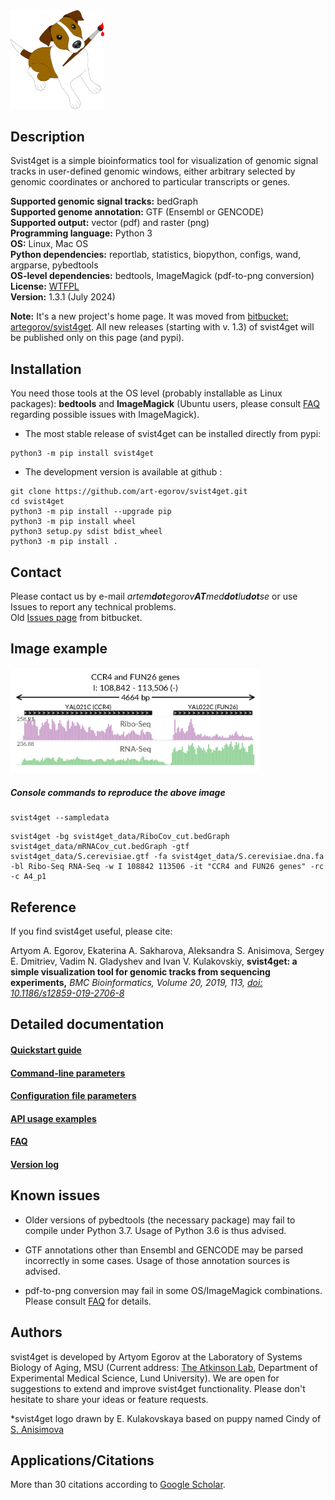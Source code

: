 
<img src="docs/logo_256.png" width="150px">


## Description

Svist4get is a simple bioinformatics tool for visualization of genomic signal tracks in user-defined genomic windows, either arbitrary selected by genomic coordinates or anchored to particular transcripts or genes.

**Supported genomic signal tracks:** bedGraph  
**Supported genome annotation:** GTF (Ensembl or GENCODE)  
**Supported output:** vector (pdf) and raster (png)  
**Programming language:** Python 3  
**OS:** Linux, Mac OS  
**Python dependencies:** reportlab, statistics, biopython, configs, wand, argparse, pybedtools  
**OS-level dependencies:** bedtools, ImageMagick (pdf-to-png conversion)  
**License:** [WTFPL](http://www.wtfpl.net)  
**Version:** 1.3.1 (July 2024)

**Note:** It's a new project's home page. It was moved from [bitbucket: artegorov/svist4get](https://bitbucket.org/artegorov/svist4get/src/master/). All new releases (starting with v. 1.3) of svist4get will be published only on this page (and pypi). 

## Installation

You need those tools at the OS level (probably installable as Linux packages):
**bedtools** and **ImageMagick**
(Ubuntu users, please consult [FAQ](docs/FAQ.md) regarding possible issues with ImageMagick).


- The most stable release of svist4get can be installed directly from pypi:

```
python3 -m pip install svist4get
```

- The development version is available at github :

```
git clone https://github.com/art-egorov/svist4get.git
cd svist4get
python3 -m pip install --upgrade pip
python3 -m pip install wheel
python3 setup.py sdist bdist_wheel
python3 -m pip install .
```



## Contact

Please contact us by e-mail _artem**dot**egorov**AT**med**dot**lu**dot**se_ or use Issues to report any technical problems.  
Old [Issues page](https://bitbucket.org/artegorov/svist4get/issues) from bitbucket.


## Image example


<img src="docs/figs/0.png" width="400px">



##### Console commands to reproduce the above image


```
svist4get --sampledata
```

```
svist4get -bg svist4get_data/RiboCov_cut.bedGraph svist4get_data/mRNACov_cut.bedGraph -gtf svist4get_data/S.cerevisiae.gtf -fa svist4get_data/S.cerevisiae.dna.fa -bl Ribo-Seq RNA-Seq -w I 108842 113506 -it "CCR4 and FUN26 genes" -rc -c A4_p1
```

## Reference

If you find svist4get useful, please cite:


Artyom A. Egorov, Ekaterina A. Sakharova, Aleksandra S. Anisimova, Sergey E. Dmitriev, Vadim N. Gladyshev and Ivan V. Kulakovskiy, **svist4get: a simple visualization tool for genomic tracks from sequencing experiments,** *BMC Bioinformatics, Volume 20, 2019, 113, [doi: 10.1186/s12859-019-2706-8](https://doi.org/10.1186/s12859-019-2706-8)*



## Detailed documentation

#### [Quickstart guide](docs/QSGUIDE.md)  
#### [Command-line parameters](docs/PARAMETERS.md)  
#### [Configuration file parameters](docs/CONFIG.md)  
#### [API usage examples](docs/API.md)  
#### [FAQ](docs/FAQ.md)  
#### [Version log](docs/VERSION.md)


## Known issues

- Older versions of pybedtools (the necessary package) may fail to compile under Python 3.7. Usage of Python 3.6 is thus advised.

- GTF annotations other than Ensembl and GENCODE may be parsed incorrectly in some cases. Usage of those annotation sources is advised.

- pdf-to-png conversion may fail in some OS/ImageMagick combinations. Please consult [FAQ](docs/FAQ.md) for details.



## Authors

svist4get is developed by Artyom Egorov at the Laboratory of Systems Biology of Aging, MSU (Current address: [The Atkinson Lab](https://atkinson-lab.com), Department of Experimental Medical Science, Lund University). We are open for suggestions to extend and improve svist4get functionality. Please don't hesitate to share your ideas or feature requests.

 *svist4get logo drawn by E. Kulakovskaya based on puppy named Cindy of [S. Anisimova](https://scholar.google.ru/citations?user=4GJj7S0AAAAJ&hl=en)



## Applications/Citations 

More than 30 citations according to [Google Scholar](https://scholar.google.com/scholar?oi=bibs&hl=en&authuser=1&cites=8975441885381696257).

